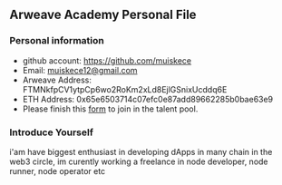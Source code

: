 ## Arweave Academy Personal File

### Personal information

- github account: https://github.com/muiskece
- Email: muiskece12@gmail.com
- Arweave Address: FTMNkfpCV1ytpCp6wo2RoKm2xLd8EjlGSnixUcddq6E
- ETH Address: 0x65e6503714c07efc0e87add89662285b0bae63e9
- Please finish this [form](https://docs.google.com/forms/d/e/1FAIpQLSfWA5fIIcBgmRppm3jNz5vmf9Mai_QMVil-2pO4r7YKn_Zhtw/viewform?usp=sf_link) to join in the talent pool.

### Introduce Yourself
 i'am have biggest enthusiast in developing dApps in many chain in the web3 circle, im curently working a freelance in node developer, node runner, node operator etc
